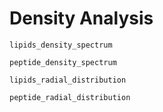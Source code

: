 # Density Analysis

```@docs
lipids_density_spectrum
```

```@docs
peptide_density_spectrum
```

```@docs
lipids_radial_distribution
```

```@docs
peptide_radial_distribution
```

